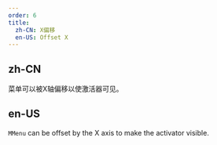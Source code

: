 ```yaml
---
order: 6
title:
  zh-CN: X偏移
  en-US: Offset X
---
```


## zh-CN

菜单可以被X轴偏移以使激活器可见。

## en-US

`MMenu` can be offset by the X axis to make the activator visible.
